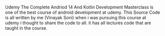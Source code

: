 Udemy The Complete Andriod 14 And Kotlin Development Masterclass is one of the best course of android development at udemy.
This Source Code is all written by me (Vinayak Soni) when i was pursuing this course at udemy i thought to share the code to all. it has all lectures code that are taught in the course.
